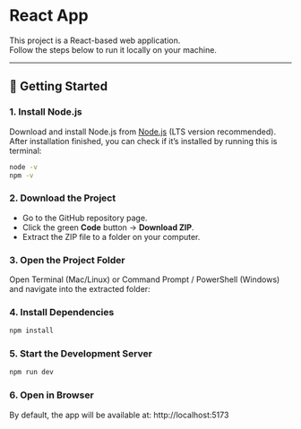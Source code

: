 # React App

This project is a React-based web application.  
Follow the steps below to run it locally on your machine.

---

## 🚀 Getting Started

### 1. Install Node.js
Download and install Node.js from [Node.js](https://nodejs.org/) (LTS version recommended).  
After installation finished, you can check if it’s installed by running this is terminal:
```bash
node -v
npm -v
```

### 2. Download the Project
- Go to the GitHub repository page.  
- Click the green **Code** button → **Download ZIP**.  
- Extract the ZIP file to a folder on your computer.

### 3. Open the Project Folder
Open Terminal (Mac/Linux) or Command Prompt / PowerShell (Windows) and navigate into the extracted folder:

### 4. Install Dependencies
```bash
npm install
```

### 5. Start the Development Server
```bash
npm run dev
```

### 6. Open in Browser
By default, the app will be available at:
http://localhost:5173
